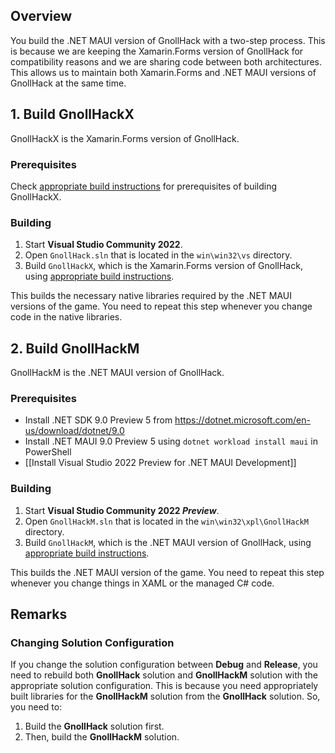 ## Overview

You build the .NET MAUI version of GnollHack with a two-step process. This is because we are keeping the Xamarin.Forms version of GnollHack for compatibility reasons and we are sharing code between both architectures. This allows us to maintain both Xamarin.Forms and .NET MAUI versions of GnollHack at the same time.

## 1. Build GnollHackX

GnollHackX is the Xamarin.Forms version of GnollHack.

### Prerequisites

Check [appropriate build instructions](https://github.com/hyvanmielenpelit/GnollHack/wiki/Development-Information#xamarinforms) for prerequisites of building GnollHackX.

### Building

1. Start **Visual Studio Community 2022**.
2. Open `GnollHack.sln` that is located in the `win\win32\vs` directory.
3. Build `GnollHackX`, which is the Xamarin.Forms version of GnollHack, using [appropriate build instructions](https://github.com/hyvanmielenpelit/GnollHack/wiki/Development-Information#xamarinforms). 

This builds the necessary native libraries required by the .NET MAUI versions of the game. You need to repeat this step whenever you change code in the native libraries.

## 2. Build GnollHackM

GnollHackM is the .NET MAUI version of GnollHack.

### Prerequisites

- Install .NET SDK 9.0 Preview 5 from https://dotnet.microsoft.com/en-us/download/dotnet/9.0
- Install .NET MAUI 9.0 Preview 5 using `dotnet workload install maui` in PowerShell
- [[Install Visual Studio 2022 Preview for .NET MAUI Development]]

### Building

1. Start **Visual Studio Community 2022 *Preview***.
2. Open `GnollHackM.sln` that is located in the `win\win32\xpl\GnollHackM` directory.
3. Build `GnollHackM`, which is the .NET MAUI version of GnollHack, using [appropriate build instructions](https://github.com/hyvanmielenpelit/GnollHack/wiki/Development-Information#net-maui).

This builds the .NET MAUI version of the game. You need to repeat this step whenever you change things in XAML or the managed C# code.

## Remarks

### Changing Solution Configuration

If you change the solution configuration between **Debug** and **Release**, you need to rebuild both **GnollHack** solution and **GnollHackM** solution with the appropriate solution configuration. This is because you need appropriately built libraries for the **GnollHackM** solution from the **GnollHack** solution. So, you need to:

1. Build the **GnollHack** solution first.
2. Then, build the **GnollHackM** solution.